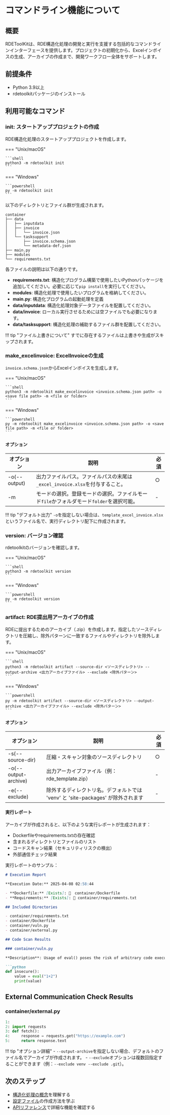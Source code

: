 # コマンドライン機能について

## 概要

RDEToolKitは、RDE構造化処理の開発と実行を支援する包括的なコマンドラインインターフェースを提供します。プロジェクトの初期化から、Excelインボイスの生成、アーカイブの作成まで、開発ワークフロー全体をサポートします。

## 前提条件

- Python 3.9以上
- rdetoolkitパッケージのインストール

## 利用可能なコマンド

### init: スタートアッププロジェクトの作成

RDE構造化処理のスタートアッププロジェクトを作成します。

=== "Unix/macOS"

    ```shell
    python3 -m rdetoolkit init
    ```

=== "Windows"

    ```powershell
    py -m rdetoolkit init
    ```

以下のディレクトリとファイル群が生成されます。

```shell
container
├── data
│   ├── inputdata
│   ├── invoice
│   │   └── invoice.json
│   └── tasksupport
│       ├── invoice.schema.json
│       └── metadata-def.json
├── main.py
├── modules
└── requirements.txt
```

各ファイルの説明は以下の通りです。

- **requirements.txt**: 構造化プログラム構築で使用したいPythonパッケージを追加してください。必要に応じて`pip install`を実行してください。
- **modules**: 構造化処理で使用したいプログラムを格納してください。
- **main.py**: 構造化プログラムの起動処理を定義
- **data/inputdata**: 構造化処理対象データファイルを配置してください。
- **data/invoice**: ローカル実行させるためには空ファイルでも必要になります。
- **data/tasksupport**: 構造化処理の補助するファイル群を配置してください。

!!! tip "ファイル上書きについて"
    すでに存在するファイルは上書きや生成がスキップされます。

### make_excelinvoice: ExcelInvoiceの生成

`invoice.schema.json`からExcelインボイスを生成します。

=== "Unix/macOS"

    ```shell
    python3 -m rdetoolkit make_excelinvoice <invoice.schema.json path> -o <save file path> -m <file or folder>
    ```

=== "Windows"

    ```powershell
    py -m rdetoolkit make_excelinvoice <invoice.schema.json path> -o <save file path> -m <file or folder>
    ```

#### オプション

| オプション   | 説明                                                                                     | 必須 |
| ------------ | ---------------------------------------------------------------------------------------- | ---- |
| -o(--output) | 出力ファイルパス。ファイルパスの末尾は`_excel_invoice.xlsx`を付与すること。              | ○    |
| -m           | モードの選択。登録モードの選択。ファイルモード`file`かフォルダモード`folder`を選択可能。 | -    |

!!! tip "デフォルト出力"
    `-o`を指定しない場合は、`template_excel_invoice.xlsx`というファイル名で、実行ディレクトリ配下に作成されます。

### version: バージョン確認

rdetoolkitのバージョンを確認します。

=== "Unix/macOS"

    ```shell
    python3 -m rdetoolkit version
    ```

=== "Windows"

    ```powershell
    py -m rdetoolkit version
    ```

### artifact: RDE提出用アーカイブの作成

RDEに提出するためのアーカイブ（.zip）を作成します。指定したソースディレクトリを圧縮し、除外パターンに一致するファイルやディレクトリを除外します。

=== "Unix/macOS"

    ```shell
    python3 -m rdetoolkit artifact --source-dir <ソースディレクトリ> --output-archive <出力アーカイブファイル> --exclude <除外パターン>
    ```

=== "Windows"

    ```powershell
    py -m rdetoolkit artifact --source-dir <ソースディレクトリ> --output-archive <出力アーカイブファイル> --exclude <除外パターン>
    ```

#### オプション

| オプション           | 説明                                                                            | 必須 |
| -------------------- | ------------------------------------------------------------------------------- | ---- |
| -s(--source-dir)     | 圧縮・スキャン対象のソースディレクトリ                                          | ○    |
| -o(--output-archive) | 出力アーカイブファイル（例：rde_template.zip）                                  | -    |
| -e(--exclude)        | 除外するディレクトリ名。デフォルトでは 'venv' と 'site-packages' が除外されます | -    |

#### 実行レポート

アーカイブが作成されると、以下のような実行レポートが生成されます：

- Dockerfileやrequirements.txtの存在確認
- 含まれるディレクトリとファイルのリスト
- コードスキャン結果（セキュリティリスクの検出）
- 外部通信チェック結果

実行レポートのサンプル：

```markdown
# Execution Report

**Execution Date:** 2025-04-08 02:58:44

- **Dockerfile:** [Exists]: 🐳　container/Dockerfile
- **Requirements:** [Exists]: 🐍 container/requirements.txt

## Included Directories

- container/requirements.txt
- container/Dockerfile
- container/vuln.py
- container/external.py

## Code Scan Results

### container/vuln.py

**Description**: Usage of eval() poses the risk of arbitrary code execution.

```python
def insecure():
    value = eval("1+2")
    print(value)
```

## External Communication Check Results

### **container/external.py**

```python
1:
2: import requests
3: def fetch():
4:     response = requests.get("https://example.com")
5:     return response.text
```

!!! tip "オプション詳細"
    - `--output-archive`を指定しない場合、デフォルトのファイル名でアーカイブが作成されます。
    - `--exclude`オプションは複数回指定することができます（例：`--exclude venv --exclude .git`）。

## 次のステップ

- [構造化処理の概念](../user-guide/structured-processing.ja.md)を理解する
- [設定ファイル](../user-guide/config.ja.md)の作成方法を学ぶ
- [APIリファレンス](../api/index.ja.md)で詳細な機能を確認する
